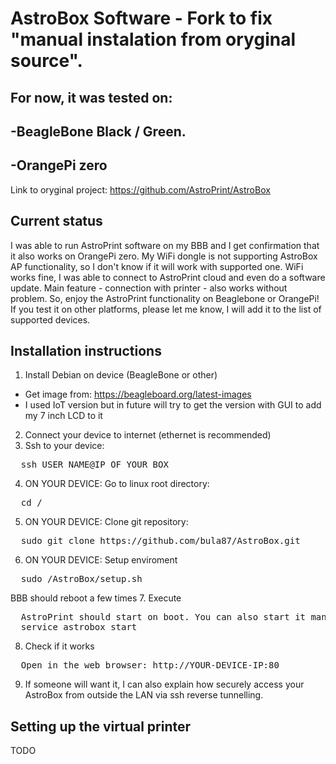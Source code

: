 AstroBox Software - Fork to fix "manual instalation from oryginal source". 
=================
For now, it was tested on:
-------
-BeagleBone Black / Green.
-------
-OrangePi zero
-------

Link to oryginal project: https://github.com/AstroPrint/AstroBox

Current status
-------

I was able to run AstroPrint software on my BBB and I get confirmation that it also works on OrangePi zero. My WiFi dongle is not supporting AstroBox AP functionality, so I don't know if it will work with supported one. WiFi works fine, I was able to connect to AstroPrint cloud and even do a software update. Main feature - connection with printer - also works without problem. So, enjoy the AstroPrint functionality on Beaglebone or OrangePi! If you test it on other platforms, please let me know, I will add it to the list of supported devices. 

Installation instructions
-------

1. Install Debian on device (BeagleBone or other)
  - Get image from: https://beagleboard.org/latest-images
  - I used IoT version but in future will try to get the version with GUI to add my 7 inch LCD to it
2. Connect your device to internet (ethernet is recommended)  
3. Ssh to your device:
<pre>
  ssh USER_NAME@IP_OF_YOUR_BOX
</pre>
4. ON YOUR DEVICE: Go to linux root directory: 
<pre>
  cd /
</pre>
5. ON YOUR DEVICE: Clone git repository:
<pre>
  sudo git clone https://github.com/bula87/AstroBox.git
</pre>
6. ON YOUR DEVICE: Setup enviroment
<pre>
  sudo /AstroBox/setup.sh
</pre>
BBB should reboot a few times 
7. Execute
<pre>
  AstroPrint should start on boot. You can also start it manually:
  service astrobox start
</pre>
8. Check if it works
<pre>
  Open in the web browser: http://YOUR-DEVICE-IP:80
</pre>
9. If someone will want it, I can also explain how securely access your AstroBox from outside the LAN via ssh reverse tunnelling.


Setting up the virtual printer
-------

TODO
